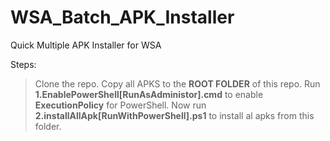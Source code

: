 # WSA_Batch_APK_Installer
Quick Multiple APK Installer for WSA

Steps:

> Clone the repo.
> Copy all APKS to the **ROOT FOLDER** of this repo. 
> Run **1.EnablePowerShell[RunAsAdministor].cmd** to enable **ExecutionPolicy** for PowerShell. 
> Now run **2.installAllApk[RunWithPowerShell].ps1** to install al apks from this folder.
